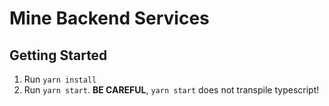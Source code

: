 # Mine Backend Services

## Getting Started

1. Run `yarn install`
1. Run `yarn start`. **BE CAREFUL**, `yarn start` does not transpile typescript!